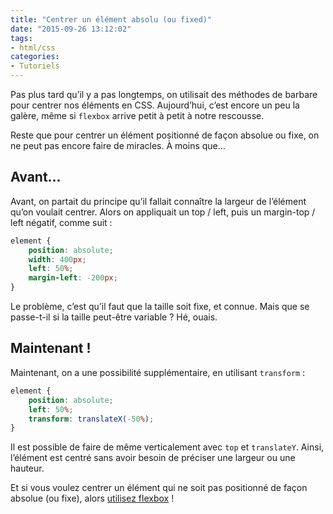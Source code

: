 ```yaml
---
title: "Centrer un élément absolu (ou fixed)"
date: "2015-09-26 13:12:02"
tags:
- html/css
categories:
- Tutoriels
---
```


Pas plus tard qu’il y a pas longtemps, on utilisait des méthodes de barbare pour centrer nos éléments en CSS. Aujourd’hui, c’est encore un peu la galère, même si `flexbox` arrive petit à petit à notre rescousse.

Reste que pour centrer un élément positionné de façon absolue ou fixe, on ne peut pas encore faire de miracles. À moins que…


## Avant…

Avant, on partait du principe qu’il fallait connaître la largeur de l’élément qu’on voulait centrer. Alors on appliquait un top / left, puis un margin-top / left négatif, comme suit :

```css
element {
	position: absolute;
	width: 400px;
	left: 50%;
	margin-left: -200px;
}
```

Le problème, c’est qu’il faut que la taille soit fixe, et connue. Mais que se passe-t-il si la taille peut-être variable ? Hé, ouais.

## Maintenant !

Maintenant, on a une possibilité supplémentaire, en utilisant `transform` :

```css
element {
	position: absolute;
	left: 50%;
	transform: translateX(-50%);
}
```

Il est possible de faire de même verticalement avec `top` et `translateY`. Ainsi, l’élément est centré sans avoir besoin de préciser une largeur ou une hauteur.

Et si vous voulez centrer un élément qui ne soit pas positionné de façon absolue (ou fixe), alors [utilisez flexbox](https://codepen.io/EmmanuelBeziat/pen/zKXdoa) !
